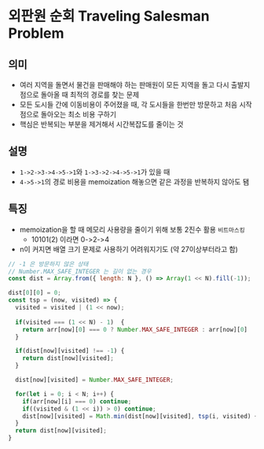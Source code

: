 # 외판원 순회 Traveling Salesman Problem
## 의미
- 여러 지역을 돌면서 물건을 판매해야 하는 판매원이 모든 지역을 돌고 다시 출발지점으로 돌아올 때 최적의 경로를 찾는 문제
- 모든 도시들 간에 이동비용이 주어졌을 때, 각 도시들을 한번만 방문하고 처음 시작점으로 돌아오는 최소 비용 구하기
- 핵심은 반복되는 부분을 제거해서 시간복잡도를 줄이는 것
## 설명
- `1->2->3->4->5->1`와 `1->3->2->4->5->1`가 있을 때
- `4->5->1`의 경로 비용을 memoization 해놓으면 같은 과정을 반복하지 않아도 됌
## 특징
- memoization을 할 때 메모리 사용량을 줄이기 위해 보통 2진수 활용 `비트마스킹`
  - 10101(2) 이라면 0->2->4
- n이 커지면 배열 크기 문제로 사용하기 어려워지기도 (약 27이상부터라고 함)
```js
// -1 은 방문하지 않은 상태
// Number.MAX_SAFE_INTEGER 는 길이 없는 경우
const dist = Array.from({ length: N }, () => Array(1 << N).fill(-1));

dist[0][0] = 0;
const tsp = (now, visited) => {
  visited = visited | (1 << now);
  
  if(visited === (1 << N) - 1)  {
    return arr[now][0] === 0 ? Number.MAX_SAFE_INTEGER : arr[now][0]
  }

  if(dist[now][visited] !== -1) {
    return dist[now][visited];
  }

  dist[now][visited] = Number.MAX_SAFE_INTEGER;

  for(let i = 0; i < N; i++) {
    if(arr[now][i] === 0) continue;
    if((visited & (1 << i)) > 0) continue;
    dist[now][visited] = Math.min(dist[now][visited], tsp(i, visited) + arr[now][i]);
  }
  return dist[now][visited];
}
```